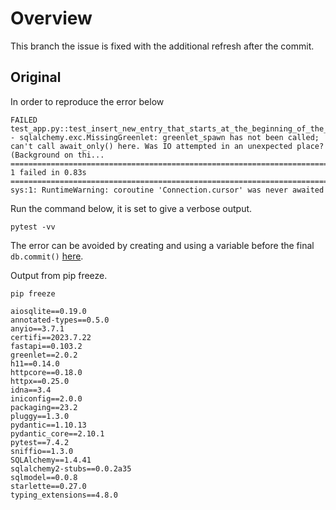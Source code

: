 # Overview
This branch the issue is fixed with the additional refresh after the commit.

## Original
In order to reproduce the error below
```
FAILED test_app.py::test_insert_new_entry_that_starts_at_the_beginning_of_the_file - sqlalchemy.exc.MissingGreenlet: greenlet_spawn has not been called; can't call await_only() here. Was IO attempted in an unexpected place? (Background on thi...
======================================================================= 1 failed in 0.83s ========================================================================
sys:1: RuntimeWarning: coroutine 'Connection.cursor' was never awaited
```

Run the command below, it is set to give a verbose output.

```shell
pytest -vv
```


The error can be avoided by creating and using a variable before the final `db.commit()` [here](https://github.com/daniel-butler/reproduce-commit-issue/blob/master/app.py#L60).



Output from pip freeze.
```shell
pip freeze

aiosqlite==0.19.0
annotated-types==0.5.0
anyio==3.7.1
certifi==2023.7.22
fastapi==0.103.2
greenlet==2.0.2
h11==0.14.0
httpcore==0.18.0
httpx==0.25.0
idna==3.4
iniconfig==2.0.0
packaging==23.2
pluggy==1.3.0
pydantic==1.10.13
pydantic_core==2.10.1
pytest==7.4.2
sniffio==1.3.0
SQLAlchemy==1.4.41
sqlalchemy2-stubs==0.0.2a35
sqlmodel==0.0.8
starlette==0.27.0
typing_extensions==4.8.0
```